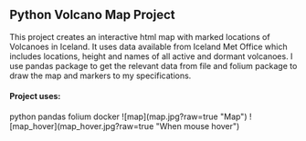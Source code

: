 <h2>Python Volcano Map Project</h2>

This project creates an interactive html map with marked locations of Volcanoes in Iceland.
It uses data available from Iceland Met Office which includes locations, height and names 
of all active and dormant volcanoes. 
I use pandas package to get the relevant data from file and folium package to draw the map
and markers to my specifications.

<h4>Project uses:</h4>
	 python
	 pandas
	 folium
	 docker
![map](map.jpg?raw=true "Map")
![map_hover](map_hover.jpg?raw=true "When mouse hover")

